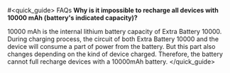 #<quick_guide> FAQs
**Why is it impossible to recharge all devices with 10000 mAh (battery's indicated capacity)?**

10000 mAh is the internal lithium battery capacity of Extra Battery 10000. During charging process, the circuit of both Extra Battery 10000 and the device will consume a part of power from the battery. But this part also changes depending on the kind of device charged. Therefore, the battery cannot full recharge devices with a 10000mAh battery.
</quick_guide>